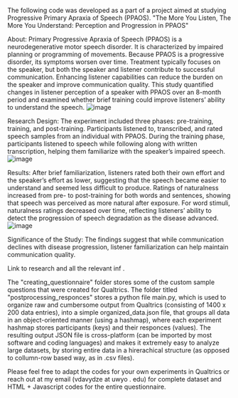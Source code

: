 The following code was developed as a part of a project aimed at studying Progressive Primary Apraxia of Speech (PPAOS).
"The More You Listen, The More You Understand: Perception and Progression in PPAOS"


About:
Primary Progressive Apraxia of Speech (PPAOS) is a neurodegenerative motor speech disorder. It is characterized by impaired planning or programming of movements. Because PPAOS is a progressive disorder, its symptoms worsen over time. Treatment typically focuses on the speaker, but both the speaker and listener contribute to successful communication. Enhancing listener capabilities can reduce the burden on the speaker and improve communication quality. This study quantified changes in listener perception of a speaker with PPAOS over an 8-month period and examined whether brief training could improve listeners’ ability to understand the speech.
![image](https://github.com/user-attachments/assets/8411aae9-24fa-4e5d-b711-5d6b4e8715ed)



Research Design:
The experiment included three phases: pre-training, training, and post-training.
Participants listened to, transcribed, and rated speech samples from an individual with PPAOS.
During the training phase, participants listened to speech while following along with written transcription, helping them familiarize with the speaker’s impaired speech.
![image](https://github.com/user-attachments/assets/8821eecf-1b21-4a57-b13c-8262b590a75c)





Results:
After brief familiarization, listeners rated both their own effort and the speaker’s effort as lower, suggesting that the speech became easier to understand and seemed less difficult to produce.
Ratings of naturalness increased from pre- to post-training for both words and sentences, showing that speech was perceived as more natural after exposure.
For word stimuli, naturalness ratings decreased over time, reflecting listeners’ ability to detect the progression of speech degradation as the disease advanced.
![image](https://github.com/user-attachments/assets/2d99e4ee-4b4d-4735-bfcd-7377541c33c0)


Significance of the Study:
The findings suggest that while communication declines with disease progression, listener familiarization can help maintain communication quality.




Link to research and all the relevant inf .




The "creating_questionnaire" folder stores some of the custom sample questions that were created for Qualtrics.
The folder titled "postprocessing_responces" stores a python file main.py, which is used to organize raw and cumbersome output from Qualtrics (consisting of 1400 x 200 data entries), into a simple organized_data.json file, that groups  all data in an object-oriented manner (using a hashmap), where each experiment hashmap stores participants (keys) and their responces (values). The resulting output JSON file is cross-platform (can be imported by most software and coding languages) and makes it extremely easy to analyze large datasets, by storing entire data in a hirerachical structure (as opposed to collumn-row based way, as in .csv files).

Please feel free to adapt the codes for your own experiments in Qualtrics or reach out at my email (vdavydze at uwyo . edu) for complete dataset and HTML + Javascript codes for the entire questionnaire. 
